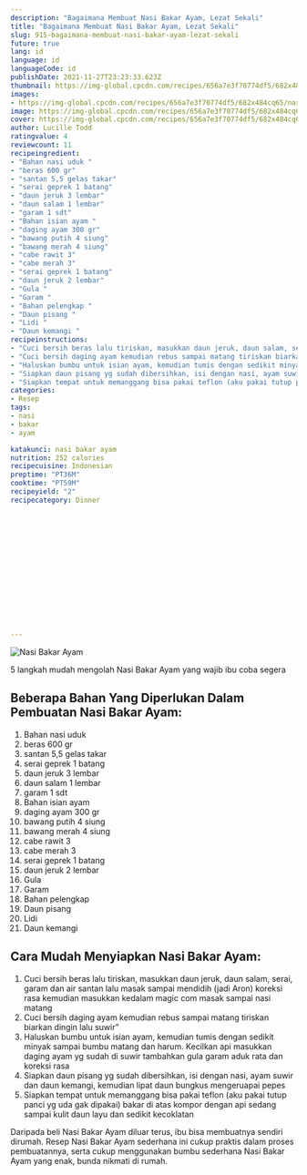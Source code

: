 ```yaml
---
description: "Bagaimana Membuat Nasi Bakar Ayam, Lezat Sekali"
title: "Bagaimana Membuat Nasi Bakar Ayam, Lezat Sekali"
slug: 915-bagaimana-membuat-nasi-bakar-ayam-lezat-sekali
future: true
lang: id
language: id
languageCode: id
publishDate: 2021-11-27T23:23:33.623Z 
thumbnail: https://img-global.cpcdn.com/recipes/656a7e3f70774df5/682x484cq65/nasi-bakar-ayam-foto-resep-utama.png
images:
- https://img-global.cpcdn.com/recipes/656a7e3f70774df5/682x484cq65/nasi-bakar-ayam-foto-resep-utama.png
image: https://img-global.cpcdn.com/recipes/656a7e3f70774df5/682x484cq65/nasi-bakar-ayam-foto-resep-utama.png
cover: https://img-global.cpcdn.com/recipes/656a7e3f70774df5/682x484cq65/nasi-bakar-ayam-foto-resep-utama.png
author: Lucille Todd
ratingvalue: 4
reviewcount: 11
recipeingredient:
- "Bahan nasi uduk "
- "beras 600 gr"
- "santan 5,5 gelas takar"
- "serai geprek 1 batang"
- "daun jeruk 3 lembar"
- "daun salam 1 lembar"
- "garam 1 sdt"
- "Bahan isian ayam "
- "daging ayam 300 gr"
- "bawang putih 4 siung"
- "bawang merah 4 siung"
- "cabe rawit 3"
- "cabe merah 3"
- "serai geprek 1 batang"
- "daun jeruk 2 lembar"
- "Gula "
- "Garam "
- "Bahan pelengkap "
- "Daun pisang "
- "Lidi "
- "Daun kemangi "
recipeinstructions:
- "Cuci bersih beras lalu tiriskan, masukkan daun jeruk, daun salam, serai, garam dan air santan lalu masak sampai mendidih (jadi Aron) koreksi rasa kemudian masukkan kedalam magic com masak sampai nasi matang"
- "Cuci bersih daging ayam kemudian rebus sampai matang tiriskan biarkan dingin lalu suwir”"
- "Haluskan bumbu untuk isian ayam, kemudian tumis dengan sedikit minyak sampai bumbu matang dan harum. Kecilkan api masukkan daging ayam yg sudah di suwir tambahkan gula garam aduk rata dan koreksi rasa"
- "Siapkan daun pisang yg sudah dibersihkan, isi dengan nasi, ayam suwir dan daun kemangi, kemudian lipat daun bungkus mengeruapai pepes"
- "Siapkan tempat untuk memanggang bisa pakai teflon (aku pakai tutup panci yg uda gak dipakai) bakar di atas kompor dengan api sedang sampai kulit daun layu dan sedikit kecoklatan"
categories:
- Resep
tags:
- nasi
- bakar
- ayam

katakunci: nasi bakar ayam 
nutrition: 252 calories
recipecuisine: Indonesian
preptime: "PT36M"
cooktime: "PT59M"
recipeyield: "2"
recipecategory: Dinner


     
    
    
    
    
    
    
    
    
    
    
      
    
---
```



![Nasi Bakar Ayam](https://img-global.cpcdn.com/recipes/656a7e3f70774df5/682x484cq65/nasi-bakar-ayam-foto-resep-utama.png)

5 langkah mudah mengolah  Nasi Bakar Ayam yang wajib ibu coba segera

<!--inarticleads1-->

## Beberapa Bahan Yang Diperlukan Dalam Pembuatan Nasi Bakar Ayam:

1. Bahan nasi uduk 
1. beras 600 gr
1. santan 5,5 gelas takar
1. serai geprek 1 batang
1. daun jeruk 3 lembar
1. daun salam 1 lembar
1. garam 1 sdt
1. Bahan isian ayam 
1. daging ayam 300 gr
1. bawang putih 4 siung
1. bawang merah 4 siung
1. cabe rawit 3
1. cabe merah 3
1. serai geprek 1 batang
1. daun jeruk 2 lembar
1. Gula 
1. Garam 
1. Bahan pelengkap 
1. Daun pisang 
1. Lidi 
1. Daun kemangi 



<!--inarticleads2-->

## Cara Mudah Menyiapkan Nasi Bakar Ayam:

1. Cuci bersih beras lalu tiriskan, masukkan daun jeruk, daun salam, serai, garam dan air santan lalu masak sampai mendidih (jadi Aron) koreksi rasa kemudian masukkan kedalam magic com masak sampai nasi matang
1. Cuci bersih daging ayam kemudian rebus sampai matang tiriskan biarkan dingin lalu suwir”
1. Haluskan bumbu untuk isian ayam, kemudian tumis dengan sedikit minyak sampai bumbu matang dan harum. Kecilkan api masukkan daging ayam yg sudah di suwir tambahkan gula garam aduk rata dan koreksi rasa
1. Siapkan daun pisang yg sudah dibersihkan, isi dengan nasi, ayam suwir dan daun kemangi, kemudian lipat daun bungkus mengeruapai pepes
1. Siapkan tempat untuk memanggang bisa pakai teflon (aku pakai tutup panci yg uda gak dipakai) bakar di atas kompor dengan api sedang sampai kulit daun layu dan sedikit kecoklatan




Daripada   beli  Nasi Bakar Ayam  diluar terus, ibu  bisa membuatnya sendiri dirumah. Resep  Nasi Bakar Ayam  sederhana ini cukup praktis dalam proses pembuatannya, serta cukup menggunakan bumbu sederhana  Nasi Bakar Ayam  yang enak, bunda nikmati di rumah.

